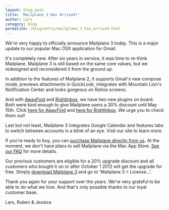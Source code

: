 ```yaml
---
layout: blog_post
title: 'Mailplane 3 Has Arrived!'
author: Lars
category: blog
permalink: /blog/entry/mailplane_3_has_arrived.html
---
```


We're very happy to officially announce Mailplane 3 today. This is a major update to our popular Mac OSX application for Gmail.

It's completely new. After six years in service, it was time to re-think Mailplane. Mailplane 3 is still based on the same core values, but we redesigned and reconsidered it from the ground up.

In addition to the features of Mailplane 2, it supports Gmail's new compose mode, previews attachments in QuickLook, integrates with Mountain Lion's Notification Center and looks gorgeous on Retina screens.

And with [AwayFind](https://www.awayfind.com) and [RightInbox](http://www.rightinbox.com), we have two new plugins on board. Both were kind enough to give Mailplane users a 30% discount until May 15th. Click [here for AwayFind](http://orchant.awayfind.com/admin/upgrade?promo_code=awayplane) and [here for RightInbox](https://sites.fastspring.com/rightinbox/instant/rightinbox-subscription?coupon=MAILPLANE3). We urge you to check them out!

Last but not least, Mailplane 3 integrates Google Calendar and features tabs to switch between accounts in a blink of an eye. Visit our site to learn more.

If you're ready to buy, you can [purchase Mailplane directly from us](https://store.mailplaneapp.com). At the moment, we don't have plans to sell Mailplane via the Mac App Store. [See our FAQ](/faq/entry/can_i_buy_mailplane_in_the_mac_app_store) for more details.

Our previous customers are eligible for a 20% upgrade discount and all customers who bought it on or after October 1 2012 will get the upgrade for free. Simply [download Mailplane 3](https://update.mailplaneapp.com/mailplane_3.php) and go to 'Mailplane 3 > License...'.

Thank you again for your support over the years. We're very grateful to be able to do what we love. And that's only possible thanks to our loyal customer base.

Lars, Ruben &amp; Jessica